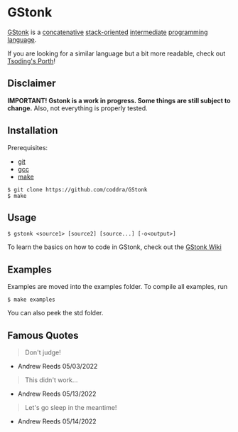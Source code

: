 # GStonk

[GStonk](https://github.com/coddra/GStonk) is a [concatenative](https://en.wikipedia.org/wiki/Concatenative_programming_language) [stack-oriented](https://en.wikipedia.org/wiki/Stack-oriented_programming) [intermediate](https://en.wikipedia.org/wiki/Intermediate_representation#Intermediate_language) [programming language](https://en.wikipedia.org/wiki/Programming_language).

If you are looking for a similar language but a bit more readable, check out [Tsoding's Porth](https://gitlab.com/tsoding/porth)!

## Disclaimer

**IMPORTANT! Gstonk is a work in progress. Some things are still subject to change.**
Also, not everything is properly tested.

## Installation

Prerequisites:
- [git](https://github.com/git/git)
- [gcc](https://gcc.gnu.org/)
- [make](https://www.gnu.org/software/make/)

``` console
$ git clone https://github.com/coddra/GStonk
$ make
```

## Usage

``` console
$ gstonk <source1> [source2] [source...] [-o<output>]
```

To learn the basics on how to code in GStonk, check out the [GStonk Wiki](https://github.com/coddra/GStonk/wiki)

## Examples

Examples are moved into the examples folder. To compile all examples, run

``` console
$ make examples
```

You can also peek the std folder. 

## Famous Quotes

>Don't judge!
- Andrew Reeds 05/03/2022

>This didn't work...
- Andrew Reeds 05/13/2022

>Let's go sleep in the meantime!
- Andrew Reeds 05/14/2022
